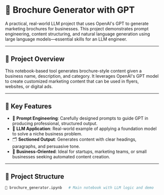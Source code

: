 # 📘 Brochure Generator with GPT

A practical, real-world LLM project that uses OpenAI's GPT to generate marketing brochures for businesses. This project demonstrates prompt engineering, content structuring, and natural language generation using large language models—essential skills for an LLM engineer.

---

## 🚀 Project Overview

This notebook-based tool generates brochure-style content given a business name, description, and category. It leverages OpenAI's GPT model to create customized marketing content that can be used in flyers, websites, or digital ads.

---

## 🎯 Key Features

- 🔧 **Prompt Engineering**: Carefully designed prompts to guide GPT in producing professional, structured output.
- 🧠 **LLM Application**: Real-world example of applying a foundation model to solve a niche business problem.
- 🗂 **Sectioned Output**: Generates content with clear headings, paragraphs, and persuasive tone.
- 💼 **Business-Oriented**: Ideal for startups, marketing teams, or small businesses seeking automated content creation.

---

## 📂 Project Structure

```bash
📘 brochure_generator.ipynb   # Main notebook with LLM logic and demo
